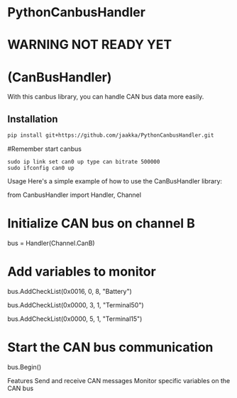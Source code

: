 # PythonCanbusHandler
# WARNING NOT READY YET
# (CanBusHandler)

With this canbus library, you can handle CAN bus data more easily.

## Installation

```bash
pip install git+https://github.com/jaakka/PythonCanbusHandler.git

```
#Remember start canbus
```
sudo ip link set can0 up type can bitrate 500000
sudo ifconfig can0 up
```

Usage
Here's a simple example of how to use the CanBusHandler library:

from CanbusHandler import Handler, Channel

# Initialize CAN bus on channel B
bus = Handler(Channel.CanB)

# Add variables to monitor
bus.AddCheckList(0x0016, 0, 8, "Battery")

bus.AddCheckList(0x0000, 3, 1, "Terminal50")

bus.AddCheckList(0x0000, 5, 1, "Terminal15")

# Start the CAN bus communication
bus.Begin()

Features
Send and receive CAN messages
Monitor specific variables on the CAN bus

